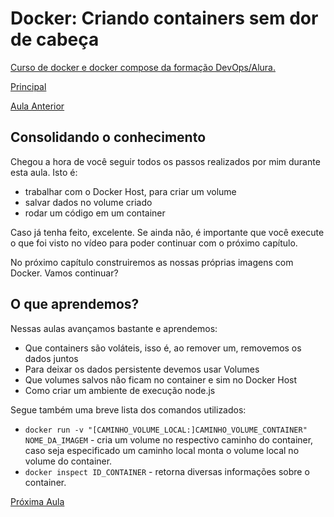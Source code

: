 # Docker: Criando containers sem dor de cabeça

[Curso de docker e docker compose da formação DevOps/Alura.](https://cursos.alura.com.br/course/docker-e-docker-compose)

[Principal](https://github.com/pvreboucas/docker/tree/main)

[Aula Anterior](https://github.com/pvreboucas/docker/tree/aula-2)


## Consolidando o conhecimento ##


Chegou a hora de você seguir todos os passos realizados por mim durante esta aula. Isto é:

* trabalhar com o Docker Host, para criar um volume
* salvar dados no volume criado
* rodar um código em um container

Caso já tenha feito, excelente. Se ainda não, é importante que você execute o que foi visto no vídeo para poder continuar com o próximo capítulo.

No próximo capítulo construiremos as nossas próprias imagens com Docker. Vamos continuar?


## O que aprendemos? ##



Nessas aulas avançamos bastante e aprendemos:

* Que containers são voláteis, isso é, ao remover um, removemos os dados juntos
* Para deixar os dados persistente devemos usar Volumes
* Que volumes salvos não ficam no container e sim no Docker Host
* Como criar um ambiente de execução node.js

Segue também uma breve lista dos comandos utilizados:

* ```docker run -v "[CAMINHO_VOLUME_LOCAL:]CAMINHO_VOLUME_CONTAINER" NOME_DA_IMAGEM``` - cria um volume no respectivo caminho do container, caso seja especificado um caminho local monta o volume local no volume do container.
* ```docker inspect ID_CONTAINER``` - retorna diversas informações sobre o container.


[Próxima Aula](https://github.com/pvreboucas/docker/tree/aula-4)
